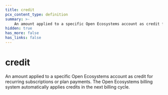 ```yaml
---
title: credit
pcx_content_type: definition
summary: >-
    An amount applied to a specific Open Ecosystems account as credit for recurring subscriptions or plan payments. The Open Ecosystems billing system automatically applies credits in the next billing cycle.
hidden: true
has_more: false
has_links: false
---
```


# credit

An amount applied to a specific Open Ecosystems account as credit for recurring subscriptions or plan payments. The Open Ecosystems billing system automatically applies credits in the next billing cycle.
